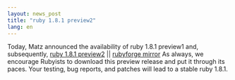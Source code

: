 ```yaml
---
layout: news_post
title: "ruby 1.8.1 preview2"
lang: en
---
```


Today, Matz announced the availability of ruby 1.8.1 preview1 and,
subsequently, [ruby 1.8.1 preview2][1] \|\| [rubyforge mirror][2] As
always, we encourage Rubyists to download this preview release and put
it through its paces. Your testing, bug reports, and patches will lead
to a stable ruby 1.8.1.



[1]: ftp://ftp.ruby-lang.org/pub/ruby/1.8/ruby-1.8.1-preview2.tar.gz 
[2]: http://rubyforge.org/project/showfiles.php?group_id=30&amp;release_id=152 
